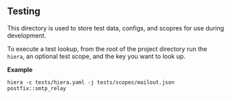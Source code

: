 ## Testing
This directory is used to store test data, configs, and scopres for use during development.

To execute a test lookup, from the root of the project directory run the `hiera`, an optional test scope, and the key you want to look up.

**Example**
```
hiera -c tests/hiera.yaml -j tests/scopes/mailout.json postfix::smtp_relay
```
